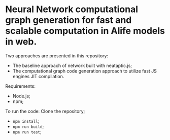 # Neural Network computational graph generation for fast and scalable computation in Alife models in web.

Two approaches are presented in this repository:
- The baseline approach of network built with neataptic.js;
- The computational graph code generation approach to utilize fast JS engines JIT compilation.


Requirements:
- Node.js;
- npm;

To run the code:
Clone the repository;
- `npm install`;
- `npm run build`;
- `npm run test`;